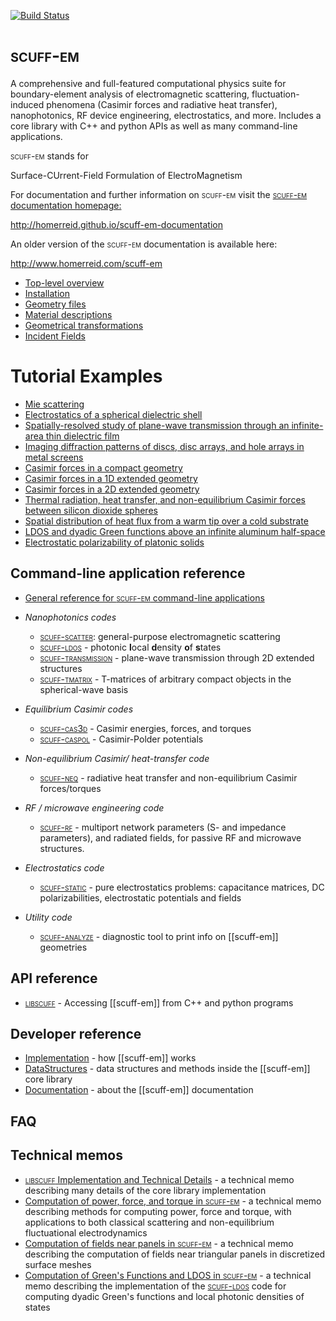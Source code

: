 [![Build Status](https://travis-ci.org/HomerReid/scuff-em.svg?branch=master)](https://travis-ci.org/HomerReid/scuff-em)

<span style="font-variant:small-caps;">scuff-em</span>
========

A comprehensive and full-featured computational physics suite for 
boundary-element analysis of electromagnetic scattering, 
fluctuation-induced phenomena (Casimir forces and radiative 
heat transfer), nanophotonics, RF device engineering, 
electrostatics, and more. Includes a core library with C++ and 
python APIs as well as many command-line applications.

<span style="font-variant:small-caps;">scuff-em</span>
stands for

 Surface-CUrrent-Field Formulation of ElectroMagnetism

For documentation and further information on 
<span style="font-variant:small-caps;">scuff-em</span>
visit the 
[<span style="font-variant:small-caps;">scuff-em</span> documentation homepage:](http://homerreid.github.io/scuff-em-documentation)

http://homerreid.github.io/scuff-em-documentation

An older version of the 
<span style="font-variant:small-caps;">scuff-em</span>
documentation is available here:

http://www.homerreid.com/scuff-em

* [Top-level overview][TopLevel]
* [Installation][Installing]
* [Geometry files][Geometries]
* [Material descriptions][Materials]
* [Geometrical transformations][Transformations]
* [Incident Fields][IncidentFields]

# Tutorial Examples

* [Mie scattering][MieScattering]
* [Electrostatics of a spherical dielectric shell][DielectricShell]
* [Spatially-resolved study of plane-wave transmission through an infinite-area thin dielectric film][ThinFilm]
* [Imaging diffraction patterns of discs, disc arrays, and hole arrays in metal screens][DiffractionPatterns]
* [Casimir forces in a compact geometry][CubeTorus]
* [Casimir forces in a 1D extended geometry][SiliconBeams]
* [Casimir forces in a 2D extended geometry][SiliconSlabs]
* [Thermal radiation, heat transfer, and non-equilibrium Casimir forces between silicon dioxide spheres][Spheres]
* [Spatial distribution of heat flux from a warm tip over a cold substrate][TipSubstrate]
* [LDOS and dyadic Green functions above an infinite aluminum half-space][HalfSpaceLDOS]
* [Electrostatic polarizability of platonic solids][PlatonicSolids]

## Command-line application reference

+ [General reference for <span style="font-variant:small-caps;">scuff-em</span> command-line applications][GeneralReference]

+ *Nanophotonics codes*
    + [<span style="font-variant:small-caps;">scuff-scatter</span>][scuff-scatter]: general-purpose electromagnetic scattering
    + [<span style="font-variant:small-caps;">scuff-ldos</span>][scuff-ldos]                  - photonic **l**ocal **d**ensity **o**f **s**tates
    + [<span style="font-variant:small-caps;">scuff-transmission</span>][scuff-transmission]  - plane-wave transmission through 2D extended structures
    + [<span style="font-variant:small-caps;">scuff-tmatrix</span>][scuff-tmatrix]            - T-matrices of arbitrary compact objects in the spherical-wave basis  

+ *Equilibrium Casimir codes*
    + [<span style="font-variant:small-caps;">scuff-cas3d</span>][scuff-cas3D]   - Casimir energies, forces, and torques
    + [<span style="font-variant:small-caps;">scuff-caspol</span>][scuff-caspol] - Casimir-Polder potentials
       
+ *Non-equilibrium Casimir/ heat-transfer code*
    + [<span style="font-variant:small-caps;">scuff-neq</span>][scuff-neq]       - radiative heat transfer and non-equilibrium Casimir forces/torques
  
+ *RF / microwave engineering code*
    + [<span style="font-variant:small-caps;">scuff-rf</span>][scuff-RF]         - multiport network parameters
                                     (S- and impedance parameters),
                                     and radiated fields, for passive RF
                                     and microwave structures.

+ *Electrostatics code*

    + [<span style="font-variant:small-caps;">scuff-static</span>][scuff-static] - pure electrostatics problems:
                                     capacitance matrices, DC polarizabilities,
                                     electrostatic potentials and fields

+ *Utility code*
    + [<span style="font-variant:small-caps;">scuff-analyze</span>][scuff-analyze] - diagnostic tool to print info on [[scuff-em]] geometries

## API reference

* [<span style="font-variant:small-caps;">libscuff</span>][libscuff] - Accessing [[scuff-em]] from C++ and python programs

## Developer reference

* [Implementation][Implementation] - how [[scuff-em]] works
* [DataStructures][DataStructures] - data structures and methods inside the [[scuff-em]] core library
* [Documentation][Documentation]   - about the [[scuff-em]] documentation

## FAQ

## Technical memos

* [<span style="font-variant:small-caps;">libscuff</span> Implementation and Technical Details](tex/lsInnards.pdf) - a technical memo describing many details of the core library implementation
* [Computation of power, force, and torque in <span style="font-variant:small-caps;">scuff-em</span>](tex/PFT.pdf) - a technical memo describing methods for computing power, force and torque, with applications to both classical scattering and non-equilibrium fluctuational electrodynamics
* [Computation of fields near panels in <span style="font-variant:small-caps;">scuff-em</span>](tex/NearFields.pdf) - a technical memo describing the computation of fields near triangular panels in discretized surface meshes
* [Computation of Green's Functions and LDOS in <span style="font-variant:small-caps;">scuff-em</span>](tex/scuff-ldos.pdf) - a technical memo describing the implementation of the [<span style="font-variant:small-caps;">scuff-ldos</span>](applications/scuff-ldos) code for computing dyadic Green's functions and local photonic densities of states 


[TopLevel]:                http://homerreid.github.io/scuff-em-documentation/reference/TopLevel
[Installing]:              http://homerreid.github.io/scuff-em-documentation/reference/Installing
[Geometries]:              http://homerreid.github.io/scuff-em-documentation/reference/Geometries
[Materials]:               http://homerreid.github.io/scuff-em-documentation/reference/Materials
[Transformations]:         http://homerreid.github.io/scuff-em-documentation/reference/Transformations
[IncidentFields]:          http://homerreid.github.io/scuff-em-documentation/reference/IncidentFields
[MieScattering]:           http://homerreid.github.io/scuff-em-documentation/examples/MieScattering/MieScattering
[DielectricShell]:         http://homerreid.github.io/scuff-em-documentation/examples/DielectricShell/DielectricShell
[ThinFilm]:                http://homerreid.github.io/scuff-em-documentation/examples/ThinFilm/ThinFilm
[DiffractionPatterns]:     http://homerreid.github.io/scuff-em-documentation/examples/DiffractionPatterns/DiffractionPatterns
[CubeTorus]:               http://homerreid.github.io/scuff-em-documentation/examples/CubeTorus
[SiliconBeams]:            http://homerreid.github.io/scuff-em-documentation/examples/SiliconBeams/SiliconBeams
[SiliconSlabs]:            http://homerreid.github.io/scuff-em-documentation/examples/SiliconSlabs/SiliconSlabs
[Spheres]:                 http://homerreid.github.io/scuff-em-documentation/examples/SiO2Spheres/SiO/Spheres
[TipSubstrate]:            http://homerreid.github.io/scuff-em-documentation/examples/TipSubstrate/TipSubstrate
[HalfSpaceLDOS]:           http://homerreid.github.io/scuff-em-documentation/examples/HalfSpaceLDOS/HalfSpaceLDOS
[PlatonicSolids]:          http://homerreid.github.io/scuff-em-documentation/examples/PlatonicSolids/PlatonicSolids
[scuffEMLogo]:             http://homerreid.github.io/scuff-em-documentation/img/scuffEMLogo.png
[GeneralReference]:        http://homerreid.github.io/scuff-em-documentation/applications/GeneralReference
[scuff-scatter]:           http://homerreid.github.io/scuff-em-documentation/applications/scuff-scatter/scuff-scatter
[scuff-ldos]:              http://homerreid.github.io/scuff-em-documentation/applications/scuff-ldos/scuff-ldos
[scuff-transmission]:      http://homerreid.github.io/scuff-em-documentation/applications/scuff-transmission/scuff-transmission
[scuff-tmatrix]:           http://homerreid.github.io/scuff-em-documentation/applications/scuff-tmatrix/scuff-tmatrix
[scuff-cas3D]:             http://homerreid.github.io/scuff-em-documentation/applications/scuff-cas3D/scuff-cas3D
[scuff-caspol]:            http://homerreid.github.io/scuff-em-documentation/applications/scuff-caspol/scuff-caspol
[scuff-neq]:               http://homerreid.github.io/scuff-em-documentation/applications/scuff-neq/scuff-neq
[scuff-RF]:                http://homerreid.github.io/scuff-em-documentation/applications/scuff-RF/scuff-RF
[scuff-static]:            http://homerreid.github.io/scuff-em-documentation/applications/scuff-static/scuff-static
[scuff-analyze]:           http://homerreid.github.io/scuff-em-documentation/applications/scuff-analyze/scuff-analyze
[libscuff]:                http://homerreid.github.io/scuff-em-documentation/API/libscuff
[Implementation]:          http://homerreid.github.io/scuff-em-documentation/forDevelopers/Implementation
[DataStructures]:          http://homerreid.github.io/scuff-em-documentation/forDevelopers/DataStructures
[Documentation]:           http://homerreid.github.io/scuff-em-documentation/forDevelopers/Documentation
